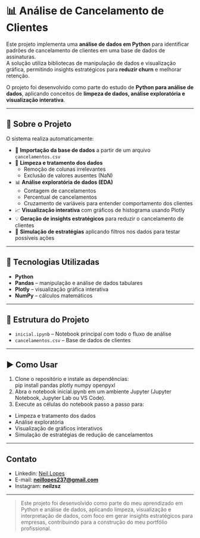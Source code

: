 # 📊 Análise de Cancelamento de Clientes

Este projeto implementa uma **análise de dados em Python** para identificar padrões de cancelamento de clientes em uma base de dados de assinaturas.  
A solução utiliza bibliotecas de manipulação de dados e visualização gráfica, permitindo insights estratégicos para **reduzir churn** e melhorar retenção.

O projeto foi desenvolvido como parte do estudo de **Python para análise de dados**, aplicando conceitos de **limpeza de dados, análise exploratória e visualização interativa**.

---

## 📌 Sobre o Projeto

O sistema realiza automaticamente:

- 📂 **Importação da base de dados** a partir de um arquivo `cancelamentos.csv`  
- 🧹 **Limpeza e tratamento dos dados**  
  - Remoção de colunas irrelevantes  
  - Exclusão de valores ausentes (NaN)  
- 📊 **Análise exploratória de dados (EDA)**  
  - Contagem de cancelamentos  
  - Percentual de cancelamentos  
  - Cruzamento de variáveis para entender comportamento dos clientes  
- 📈 **Visualização interativa** com gráficos de histograma usando Plotly  
- 💡 **Geração de insights estratégicos** para reduzir o cancelamento de clientes  
- 🔄 **Simulação de estratégias** aplicando filtros nos dados para testar possíveis ações

---

## 🚀 Tecnologias Utilizadas

- **Python**  
- **Pandas** – manipulação e análise de dados tabulares  
- **Plotly** – visualização gráfica interativa  
- **NumPy** – cálculos matemáticos  

---

## 📂 Estrutura do Projeto

- `inicial.ipynb` – Notebook principal com todo o fluxo de análise  
- `cancelamentos.csv` – Base de dados de clientes  

---

## ▶️ Como Usar

1. Clone o repositório e instale as dependências:  
   pip install pandas plotly numpy openpyxl
2. Abra o notebook inicial.ipynb em um ambiente Jupyter (Jupyter Notebook, Jupyter Lab ou VS Code).
3. Execute as células do notebook passo a passo para:
 - Limpeza e tratamento dos dados
 - Análise exploratória
 - Visualização de gráficos interativos
 - Simulação de estratégias de redução de cancelamentos

---

## Contato

- Linkedin: [Neil Lopes](https://www.linkedin.com/in/neil-lopes-4a33a5383)
- E-mail: **neillopes237@gmail.com**
- Instagram: **neilzsz**

---

> Este projeto foi desenvolvido como parte do meu aprendizado em Python e análise de dados, aplicando limpeza, visualização e interpretação de dados, com foco em gerar insights estratégicos para empresas, contribuindo para a construção do meu portfólio profissional.

